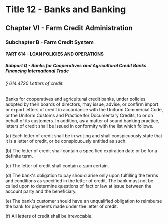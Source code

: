 
# Title 12 - Banks and Banking
## Chapter VI - Farm Credit Administration
### Subchapter B - Farm Credit System
#### PART 614 - LOAN POLICIES AND OPERATIONS
##### Subpart Q - Banks for Cooperatives and Agricultural Credit Banks Financing International Trade
###### § 614.4720 Letters of credit.

Banks for cooperatives and agricultural credit banks, under policies adopted by their boards of directors, may issue, advise, or confirm import or export letters of credit in accordance with the Uniform Commercial Code, or the Uniform Customs and Practice for Documentary Credits, to or on behalf of its customers. In addition, as a matter of sound banking practice, letters of credit shall be issued in conformity with the list which follows.

(a) Each letter of credit shall be in writing and shall conspicuously state that it is a letter of credit, or be conspicuously entitled as such.

(b) The letter of credit shall contain a specified expiration date or be for a definite term.

(c) The letter of credit shall contain a sum certain.

(d) The bank's obligation to pay should arise only upon fulfilling the terms and conditions as specified in the letter of credit. The bank must not be called upon to determine questions of fact or law at issue between the account party and the beneficiary.

(e) The bank's customer should have an unqualified obligation to reimburse the bank for payments made under the letter of credit.

(f) All letters of credit shall be irrevocable.
